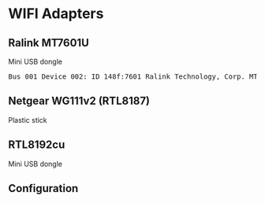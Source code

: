 # WIFI Adapters

## Ralink MT7601U

Mini USB dongle

<pre>
Bus 001 Device 002: ID 148f:7601 Ralink Technology, Corp. MT7601U Wireless Adapter
</pre>

## Netgear WG111v2 (RTL8187)

Plastic stick

## RTL8192cu

Mini USB dongle

## Configuration



